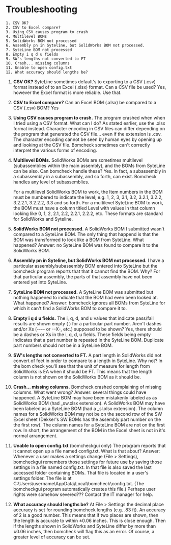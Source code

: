 # Troubleshooting

    1. CSV OK?
    2. CSV to Excel compare?
    3. Using CSV causes program to crash
    4. Multilevel BOMs
    5. SolidWorks BOM not processed
    6. Assembly pn in Syteline, but SolidWorks BOM not processed.
    7. SyteLine BOM not processed
    8. Empty i q d u fields
    9. SW's lengths not converted to FT
    10. Crash... missing columns
    11. Unable to open config.txt
    12. What accuracy should lengths be?

1. **CSV OK?** SyteLine sometimes default's to exporting to a CSV (.csv) format instead of to an Excel (.xlsx) format. Can a CSV file be used? Yes, however the Excel format is more reliable. Use that.

2. **CSV to Excel compare?** Can an Excel BOM (.xlsx) be compared to a CSV (.csv) BOM? Yes

3. **Using CSV causes program to crash.** The program crashed when when I tried using a CSV format. What can I do? As stated esrlier, use the .xlsx format instead. Character encoding in CSV files can differ depending on the program that generated the CSV file... even if the extension is .csv. The character encoding cannot be seen by human eyes by opening up and looking at the CSV file. Bomcheck sometimes can't correctly interpret the various forms of encoding.

4. **Multilevel BOMs.** SolidWorks BOMs are sometimes multilevel (subassemblies within the main assembly), and the BOMs from SyteLine can be also. Can bomcheck handle these? Yes. In fact, a subassembly in a subassembly in a subassembly, and so forth, can exist. Bomcheck handles any level of subassemblies.

    For a multilevel SolidWorks BOM to work, the Item numbers in the BOM must be numbered to indicate the level; e.g. 1, 2, 3, 3.1, 3.2, 3.2.1, 3.2.2, 3.2.2.1, 3.2.2.2, 3.3 and so forth. For a multilevel SyteLine BOM to work, the BOM must have a column titled Level with values in that column looking like 0, 1, 2, 2.1, 2.2, 2.2.1, 2.2.2, etc. These formats are standard for SolidWorks and Syteline.

5. **SolidWorks BOM not processed.** A SolidWorks BOM I submitted wasn't compared to a SyteLine BOM. The only thing that happend is that the BOM was transformed to look like a BOM from SyteLine. What happened? Answer: no SyteLine BOM was found to compare it to the SolidWorks BOM.

6. **Assembly pn in Syteline, but SolidWorks BOM not processed.** I have a particular assembly/subassembly BOM entered into SyteLine but the bomcheck program reports that that it cannot find the BOM. Why? For that particular assembly, the parts of that assembly have not been entered yet into SyteLine.

7. **SyteLine BOM not processed.** A SyteLine BOM was submitted but nothing happened to indicate that the BOM had even been looked at. What happened? Answer: bomcheck ignores all BOMs from SyteLine for which it can't find a SolidWorks BOM to compare it to.

8. **Empty i q d u fields.** The i, q, d, and u values that indicate pass/fail results are shown empty (       ) for a particular part number. Aren't dashes and/or Xs (---- or --X-, etc.) supposed to be shown? Yes, there should be a dashes or Xs in the i, q, d, u fields. These fields being empty indicates that a part number is repeated in the SyteLine BOM. Duplicate part numbers should not be in a SyteLine BOM.

9. **SW's lengths not converted to FT.** A part length in SolidWorks did not convert of feet in order to compare to a length in SyteLine. Why not? In the bom check you'll see that the unit of measure for length from SolidWorks is EA when it should be FT. This means that the length column is not shown on the SolidWorks BOM as it should be.

10. **Crash... missing columns.** Bomcheck crashed complaining of missing columns. What went wrong? Answer: several things could have happened. A SyteLine BOM may have been mistakenly labeled as as SolidWorks BOM (had _sw.xlsx extension). A SolidWorks BOM may have been labeled as a SyteLine BOM (had a _sl.xlsx extension). The column names for a SolidWorks BOM may not be on the second row of the SW Excel sheet (Dekker's SW BOMs has the assembly part number on the the first row). The column names for a SyteLine BOM are not on the first row. In short, the arrangement of the BOM in the Excel sheet is not in it's normal arrangement.

11. **Unable to open config.txt** (bomcheckgui only) The program reports that it cannot open up a file named config.txt. What is that about? Answer: Whenever a user makes a settings change (File > Settings), bomcheckgui remembers those settings for future use by saving those settings in a file named config.txt. In that file is also saved the last accessed folder containing BOMs. That file is located in a user's settings folder. The file is at C:\Users\username\AppData\Local\bomcheck\config.txt. (The bomcheckgui program automatically creates this file.) Perhaps user rights were somehow severed??? Contact the IT manager for help.

13. **What accuracy should lengths be?** At File > Settings the decimal place accuracy is set for rounding bomcheck lengths (e.g. .83 ft). An accuracy of 2 is a good number. This means that if two places are shown, then the length is accurate to within ±0.06 inches. This is close enough. Then if the lengths shown in SolidWorks and SyteLine differ by more than ±0.06 inches, then bomcheck will flag this as an error. Of course, a greater level of accuracy can be set.